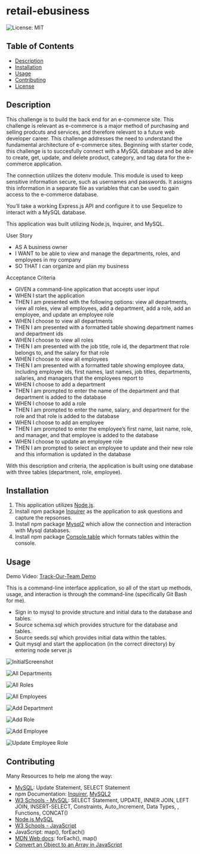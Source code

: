 # retail-ebusiness

 ![License: MIT](https://img.shields.io/badge/License-MIT-yellow.svg)

## Table of Contents
  - [Description](#description)
  - [Installation](#installation)
  - [Usage](#usage)
  - [Contributing](#contributing)
  - [License](#license)

## Description
This challenge is to build the back end for an e-commerce site. This challenge is relevant as e-commerce is a major method of purchasing and selling prodcuts and services, and therefore relevant to a future web developer career. This challenge addresses the need to understand the fundamental architecture of e-commerce sites. Beginning with starter code, this challenge is to succesfully connect with a MySQL database and be able to create, get, update, and delete product, category, and tag data for the e-commerce application.

The connection utilizes the dotenv module. This module is used to keep sensitive information secure, such as usernames and passwords. It assigns this information in a separate file as variables that can be used to gain access to the e-commerce database.

You’ll take a working Express.js API and configure it to use Sequelize to interact with a MySQL database.



This application was built utilizing Node.js, Inquirer, and MySQL. 

User Story
- AS A business owner
- I WANT to be able to view and manage the departments, roles, and employees in my company
- SO THAT I can organize and plan my business

Acceptance Criteria
- GIVEN a command-line application that accepts user input
- WHEN I start the application
- THEN I am presented with the following options: view all departments, view all roles, view all employees, add a department, add a role, add an   
  employee, and update an employee role
- WHEN I choose to view all departments
- THEN I am presented with a formatted table showing department names and department ids
- WHEN I choose to view all roles
- THEN I am presented with the job title, role id, the department that role belongs to, and the salary for that role
- WHEN I choose to view all employees
- THEN I am presented with a formatted table showing employee data, including employee ids, first names, last names, job titles, departments, salaries, 
  and managers that the employees report to
- WHEN I choose to add a department
- THEN I am prompted to enter the name of the department and that department is added to the database
- WHEN I choose to add a role
- THEN I am prompted to enter the name, salary, and department for the role and that role is added to the database
- WHEN I choose to add an employee
- THEN I am prompted to enter the employee’s first name, last name, role, and manager, and that employee is added to the database
- WHEN I choose to update an employee role
- THEN I am prompted to select an employee to update and their new role and this information is updated in the database

With this description and criteria, the application is built using one database with three tables (department, role, employee).

## Installation
1. This application utilizes [Node.js](https://nodejs.org/en).
2. Install npm package [Inquirer](https://www.npmjs.com/package/inquirer) as the application to ask questions and capture the repsonses.
3. Install npm package [Mysql2](https://www.npmjs.com/package/mysql2) which allow the connection and interaction with Mysql databases.
4. Install npm package [Console.table](https://www.npmjs.com/package/console.table) which formats tables within the console.

## Usage

Demo Video: [Track-Our-Team Demo](https://drive.google.com/file/d/1Bs7E0_f77cjZONEGXeFnJ9keiH-Yc7VM/view)

This is a command-line interface application, so all of the start up methods, usage, and interaction is through the command-line (specifically Git Bash for me).
 - Sign in to mysql to provide structure and initial data to the database and tables.
 - Source schema.sql which provides structure for the database and tables.
 - Source seeds.sql which provides initial data within the tables.
 - Quit mysql and start the appliocation (in the correct directory) by entering node server.js

![InitialScreenshot](https://github.com/leesochay/track-our-team/blob/main/images/Initial_screenshot.png)

![All Departments](https://github.com/leesochay/track-our-team/blob/main/images/All_departments_screenshot.png)

![All Roles](https://github.com/leesochay/track-our-team/blob/main/images/View_all_roles_screenshot.png)

![All Employees](https://github.com/leesochay/track-our-team/blob/main/images/All_employees_screenshot.png)

![Add Department](https://github.com/leesochay/track-our-team/blob/main/images/Add_department.png)

![Add Role](https://github.com/leesochay/track-our-team/blob/main/images/Add_role.png)

![Add Employee](https://github.com/leesochay/track-our-team/blob/main/images/Add_employee.png)

![Update Employee Role](https://github.com/leesochay/track-our-team/blob/main/images/Update_employee_role.png)

## Contributing
Many Resources to help me along the way:
- [MySQL](https://www.mysql.com/): Update Statement, SELECT Statement
- npm Documentation: [Inquirer](https://www.npmjs.com/package/inquirer), [MySQL2](https://www.npmjs.com/package/mysql2)
- [W3 Schools - MySQL](https://www.w3schools.com/mysql/default.asp): SELECT Statement, UPDATE, INNER JOIN, LEFT JOIN, INSERT-SELECT, Constraints, Auto_Increment, Data Types, , Functions, CONCAT()
- [Node.js MySQL](https://www.w3schools.com/nodejs/nodejs_mysql.asp)
- [W3 Schools - JavaScript](https://www.w3schools.com/js/default.asp)
- JavaScript: map(), forEach()
- [MDN Web docs](https://developer.mozilla.org/en-US/): forEach(), map()
- [Convert an Object to an Array in JavaScript](https://www.javascripttutorial.net/object/convert-an-object-to-an-array-in-javascript/)
